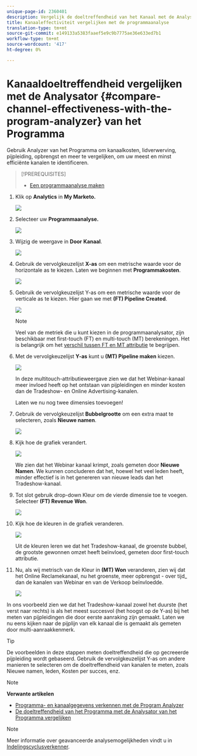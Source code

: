 ```yaml
---
unique-page-id: 2360401
description: Vergelijk de doeltreffendheid van het Kanaal met de Analysator van het Programma - Marketo Docs - de Documentatie van het Product
title: Kanaaleffectiviteit vergelijken met de programmaanalyse
translation-type: tm+mt
source-git-commit: e149133a5383faaef5e9c9b7775ae36e633ed7b1
workflow-type: tm+mt
source-wordcount: '417'
ht-degree: 0%

---
```



# Kanaaldoeltreffendheid vergelijken met de Analysator {#compare-channel-effectiveness-with-the-program-analyzer} van het Programma

Gebruik Analyzer van het Programma om kanaalkosten, lidverwerving, pijpleiding, opbrengst en meer te vergelijken, om uw meest en minst efficiënte kanalen te identificeren.

>[!PREREQUISITES]
>
>* [Een programmaanalyse maken](create-a-program-analyzer.md)


1. Klik op **Analytics** in **My Marketo.**

   ![](assets/image2014-9-17-18-3a36-3a13.png)

1. Selecteer uw **Programmaanalyse.**

   ![](assets/image2014-9-17-18-3a36-3a40.png)

1. Wijzig de weergave in **Door** **Kanaal**.

   ![](assets/image2014-9-17-18-3a36-3a59.png)

1. Gebruik de vervolgkeuzelijst **X-as** om een metrische waarde voor de horizontale as te kiezen. Laten we beginnen met **Programmakosten**.

   ![](assets/image2014-9-17-18-3a37-3a7.png)

1. Gebruik de vervolgkeuzelijst Y-as om een metrische waarde voor de verticale as te kiezen. Hier gaan we met **(FT) Pipeline Created**.

   ![](assets/image2014-9-17-18-3a37-3a50.png)

   >[!NOTE]
   >
   >Veel van de metriek die u kunt kiezen in de programmaanalysator, zijn beschikbaar met first-touch (FT) en multi-touch (MT) berekeningen. Het is belangrijk om het [verschil tussen FT en MT attributie](/help/marketo/product-docs/reporting/revenue-cycle-analytics/revenue-tools/attribution/understanding-attribution.md) te begrijpen.

1. Met de vervolgkeuzelijst **Y-as** kunt u **(MT) Pipeline maken** kiezen.

   ![](assets/image2014-9-17-18-3a39-3a5.png)

   In deze multitouch-attributieweergave zien we dat het Webinar-kanaal meer invloed heeft op het ontstaan van pijpleidingen en minder kosten dan de Tradeshow- en Online Advertising-kanalen.

   Laten we nu nog twee dimensies toevoegen!

1. Gebruik de vervolgkeuzelijst **Bubbelgrootte** om een extra maat te selecteren, zoals **Nieuwe namen**.

   ![](assets/image2014-9-17-18-3a39-3a36.png)

1. Kijk hoe de grafiek verandert.

   ![](assets/image2014-9-17-18-3a39-3a55.png)

   We zien dat het Webinar kanaal krimpt, zoals gemeten door **Nieuwe Namen**. We kunnen concluderen dat het, hoewel het veel leden heeft, minder effectief is in het genereren van nieuwe leads dan het Tradeshow-kanaal.

1. Tot slot gebruik drop-down Kleur om de vierde dimensie toe te voegen. Selecteer **(FT) Revenue** **Won**.

   ![](assets/image2014-9-17-18-3a41-3a7.png)

1. Kijk hoe de kleuren in de grafiek veranderen.

   ![](assets/image2014-9-17-18-3a41-3a19.png)

   Uit de kleuren leren we dat het Tradeshow-kanaal, de groenste bubbel, de grootste gewonnen omzet heeft beïnvloed, gemeten door first-touch attributie.

1. Nu, als wij metrisch van de Kleur in **(MT) Won** veranderen, zien wij dat het Online Reclamekanaal, nu het groenste, meer opbrengst - over tijd_ dan de kanalen van Webinar en van de Verkoop beïnvloedde.

   ![](assets/image2014-9-17-18-3a41-3a40.png)

In ons voorbeeld zien we dat het Tradeshow-kanaal zowel het duurste (het verst naar rechts) is als het meest succesvol (het hoogst op de Y-as) bij het meten van pijpleidingen die door eerste aanraking zijn gemaakt. Laten we nu eens kijken naar de pijplijn van elk kanaal die is gemaakt als gemeten door multi-aanraakkenmerk.

>[!TIP]
>
>De voorbeelden in deze stappen meten doeltreffendheid die op gecreeerde pijpleiding wordt gebaseerd. Gebruik de vervolgkeuzelijst Y-as om andere manieren te selecteren om de doeltreffendheid van kanalen te meten, zoals Nieuwe namen, leden, Kosten per succes, enz.

>[!NOTE]
>
>**Verwante artikelen**
>
>* [Programma- en kanaalgegevens verkennen met de Program Analyzer](explore-program-and-channel-details-with-the-program-analyzer.md)
>* [De doeltreffendheid van het Programma met de Analysator van het Programma vergelijken](compare-program-effectiveness-with-the-program-analyzer.md)

>



>[!NOTE]
>
>Meer informatie over geavanceerde analysemogelijkheden vindt u in [Indelingscyclusverkenner](http://docs.marketo.com/display/docs/revenue+cycle+analytics).
